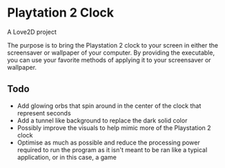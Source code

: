 # Playtation 2 Clock

A Love2D project

The purpose is to bring the Playstation 2 clock to your screen in either the screensaver or wallpaper of your computer. By providing the executable, you can use your favorite methods of applying it to your screensaver or wallpaper.

## Todo

* Add glowing orbs that spin around in the center of the clock that represent seconds
* Add a tunnel like background to replace the dark solid color
* Possibly improve the visuals to help mimic more of the  Playstation 2 clock
* Optimise as much as possible and reduce the processing power required to run the program as it isn't meant to be ran like a typical application, or in this case, a game
